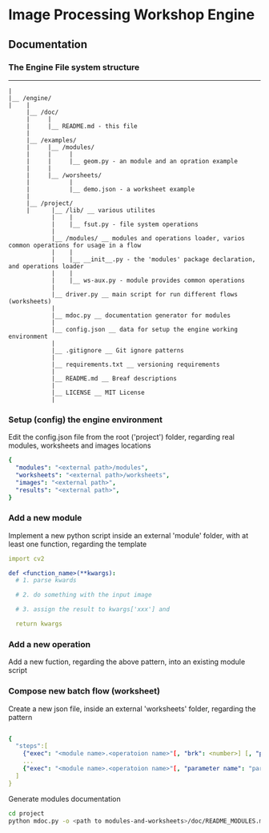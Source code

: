 # Image Processing Workshop Engine

## Documentation

### The Engine File system structure

_____
    | 
    |__ /engine/
    |    |
         |__ /doc/
         |     |
         |     |__ README.md - this file
         |
         |__ /examples/
         |     |__ /modules/
         |     |     |
         |     |     |__ geom.py - an module and an opration example
         |     |
         |     |__ /worsheets/
         |           |
         |           |__ demo.json - a worksheet example
         |
         |__ /project/    
         |      |__ /lib/ __ various utilites
                |    |
                |    |__ fsut.py - file system operations 
                |    
                |__ /modules/ __ modules and operations loader, varios common operations for usage in a flow
                |    |
                |    |__ __init__.py - the 'modules' package declaration, and operations loader
                |    |
                |    |__ ws-aux.py - module provides common operations
                |
                |__ driver.py __ main script for run different flows (worksheets)
                |
                |__ mdoc.py __ documentation generator for modules
                |
                |__ config.json __ data for setup the engine working environment
                |
                |__ .gitignore __ Git ignore patterns
                |
                |__ requirements.txt __ versioning requirements
                |
                |__ README.md __ Breaf descriptions
                |
                |__ LICENSE __ MIT License
                |

### Setup (config) the engine environment

Edit the config.json file from the root ('project') folder, regarding real modules, worksheets and images locations
```yaml
{
  "modules": "<external path>/modules",
  "worksheets": "<external path>/worksheets",
  "images": "<external path>",
  "results": "<external path>",
}
```

### Add a new module

Implement a new python script inside an external 'module' folder, with at least one function, regarding the template
```yaml
import cv2

def <function_name>(**kwargs):  
  # 1. parse kwards

  # 2. do something with the input image

  # 3. assign the result to kwargs['xxx'] and

  return kwargs
```

### Add a new operation

Add a new fuction, regarding the above pattern, into an existing module script

### Compose new batch flow (worksheet)

Create a new json file, inside an external 'worksheets' folder, regarding the pattern
```yaml

{
  "steps":[ 
    {"exec": "<module name>.<operatoion name>"[, "brk": <number>] [, "parameter name": "parameter value", ...]},
    ...
    {"exec": "<module name>.<operatoion name>"[, "parameter name": "parameter value", ...]},
  ]
}
```

Generate modules documentation
```bash
cd project
python mdoc.py -o <path to modules-and-worksheets>/doc/README_MODULES.md
```